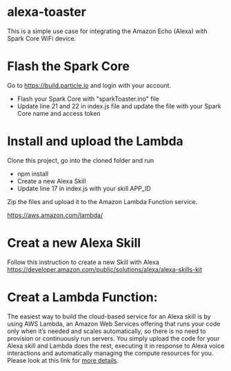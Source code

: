 # alexa-toaster 
This is a simple use case for integrating the Amazon Echo (Alexa) with Spark Core WiFi device.
# Flash the Spark Core
Go to https://build.particle.io and login with your account.

- Flash your Spark Core with "sparkToaster.ino" file
- Update line 21 and 22 in index.js file and update the file with your Spark Core name and access token

# Install and upload the Lambda
Clone this project, go into the cloned folder and run
 - npm install
 - Create a new Alexa Skill
 - Update line 17 in index.js with your skill APP_ID
 
Zip the files and upload it to the Amazon Lambda Function service.

https://aws.amazon.com/lambda/

# Creat a new Alexa Skill
Follow this instruction to create a new Skill with Alexa
https://developer.amazon.com/public/solutions/alexa/alexa-skills-kit

# Creat a Lambda Function:
 
The easiest way to build the cloud-based service for an Alexa skill is by using AWS Lambda, an Amazon Web Services offering that runs your code only when it’s needed and scales automatically, so there is no need to provision or continuously run servers. You simply upload the code for your Alexa skill and Lambda does the rest, executing it in response to Alexa voice interactions and automatically managing the compute resources for you. Please look at this link for [more details].


[more details]: https://developer.amazon.com/public/solutions/alexa/alexa-skills-kit?sc_channel=Portal&sc_campaign=Alexa&sc_detail=TAAS

